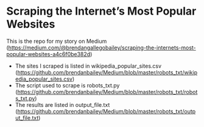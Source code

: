# Scraping the Internet’s Most Popular Websites

This is the repo for my story on Medium (https://medium.com/@brendangallegobailey/scraping-the-internets-most-popular-websites-a4c6f0be382d)

* The sites I scraped is listed in wikipedia_popular_sites.csv (https://github.com/brendanbailey/Medium/blob/master/robots_txt/wikipedia_popular_sites.csv)
* The script used to scrape is robots_txt.py (https://github.com/brendanbailey/Medium/blob/master/robots_txt/robots_txt.py)
* The results are listed in output_file.txt (https://github.com/brendanbailey/Medium/blob/master/robots_txt/output_file.txt)

